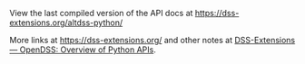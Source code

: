 View the last compiled version of the API docs at https://dss-extensions.org/altdss-python/

More links at https://dss-extensions.org/ and other notes at [DSS-Extensions — OpenDSS: Overview of Python APIs](https://github.com/dss-extensions/dss-extensions/blob/main/python_apis.md).
